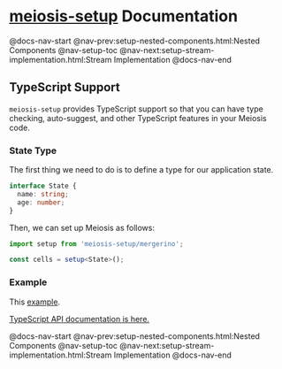 # [meiosis-setup](https://meiosis.js.org/setup) Documentation

@docs-nav-start
@nav-prev:setup-nested-components.html:Nested Components
@nav-setup-toc
@nav-next:setup-stream-implementation.html:Stream Implementation
@docs-nav-end

## TypeScript Support

`meiosis-setup` provides TypeScript support so that you can have type checking, auto-suggest, and
other TypeScript features in your Meiosis code.

### State Type

The first thing we need to do is to define a type for our application state.

```ts
interface State {
  name: string;
  age: number;
}
```

Then, we can set up Meiosis as follows:

```ts
import setup from 'meiosis-setup/mergerino';

const cells = setup<State>();
```

### Example

This
[example](https://codesandbox.io/s/meiosis-setup-typescript-example-6ppbqk?file=/src/index.ts).

[TypeScript API documentation is here.](ts-docs/index.html)

@docs-nav-start
@nav-prev:setup-nested-components.html:Nested Components
@nav-setup-toc
@nav-next:setup-stream-implementation.html:Stream Implementation
@docs-nav-end

